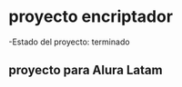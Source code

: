 <h1>proyecto encriptador</h1>

-Estado del proyecto: terminado

<h2> proyecto para Alura Latam</h2>
